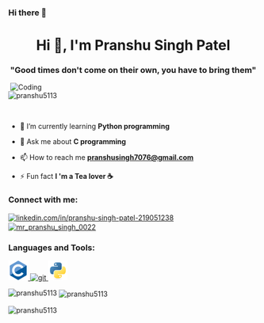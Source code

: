 ### Hi there 👋

<!--
**Pranshu5113/Pranshu5113** is a ✨ _special_ ✨ repository because its `README.md` (this file) appears on your GitHub profile.

Here are some ideas to get you started:

- 🔭 I’m currently working on ...
- 🌱 I’m currently learning ...
- 👯 I’m looking to collaborate on ...
- 🤔 I’m looking for help with ...
- 💬 Ask me about ...
- 📫 How to reach me: ...
- 😄 Pronouns: ...
- ⚡ Fun fact: ...
-->
<h1 align="center">Hi 👋, I'm Pranshu Singh Patel</h1>
<h3 align="center">"Good times don't come on their own, you have to bring them" </h3>
<img align="right" alt="Coding" width="500" src="https://raw.githubusercontent.com/TheDudeThatCode/TheDudeThatCode/master/Assets/Developer.gif">

<p align="left"> <img src="https://komarev.com/ghpvc/?username=pranshu5113&label=Profile%20views&color=0e75b6&style=flat" alt="pranshu5113" /> </p>

<p align="left"> <a href="https://twitter.com/" target="blank"><img src="https://img.shields.io/twitter/follow/?logo=twitter&style=for-the-badge" alt="" /></a> </p>

- 🌱 I’m currently learning **Python programming**

- 💬 Ask me about **C programming**

- 📫 How to reach me **pranshusingh7076@gmail.com**

- ⚡ Fun fact **I 'm a Tea lover ☕**

<h3 align="left">Connect with me:</h3>
<p align="left">
<a href="https://linkedin.com/in/linkedin.com/in/pranshu-singh-patel-219051238" target="blank"><img align="center" src="https://raw.githubusercontent.com/rahuldkjain/github-profile-readme-generator/master/src/images/icons/Social/linked-in-alt.svg" alt="linkedin.com/in/pranshu-singh-patel-219051238" height="30" width="40" /></a>
<a href="https://instagram.com/mr_pranshu_singh_0022" target="blank"><img align="center" src="https://raw.githubusercontent.com/rahuldkjain/github-profile-readme-generator/master/src/images/icons/Social/instagram.svg" alt="mr_pranshu_singh_0022" height="30" width="40" /></a>
</p>

<h3 align="left">Languages and Tools:</h3>
<p align="left"> <a href="https://www.cprogramming.com/" target="_blank" rel="noreferrer"> <img src="https://raw.githubusercontent.com/devicons/devicon/master/icons/c/c-original.svg" alt="c" width="40" height="40"/> </a> <a href="https://git-scm.com/" target="_blank" rel="noreferrer"> <img src="https://www.vectorlogo.zone/logos/git-scm/git-scm-icon.svg" alt="git" width="40" height="40"/> </a> <a href="https://www.python.org" target="_blank" rel="noreferrer"> <img src="https://raw.githubusercontent.com/devicons/devicon/master/icons/python/python-original.svg" alt="python" width="40" height="40"/> </a> </p>

<p><img align="left" src="https://github-readme-stats.vercel.app/api/top-langs?username=pranshu5113&show_icons=true&locale=en&layout=compact" alt="pranshu5113" /></p>

<p>&nbsp;<img align="center" src="https://github-readme-stats.vercel.app/api?username=pranshu5113&show_icons=true&locale=en" alt="pranshu5113" /></p>

<p><img align="center" src="https://github-readme-streak-stats.herokuapp.com/?user=pranshu5113&" alt="pranshu5113" /></p>
